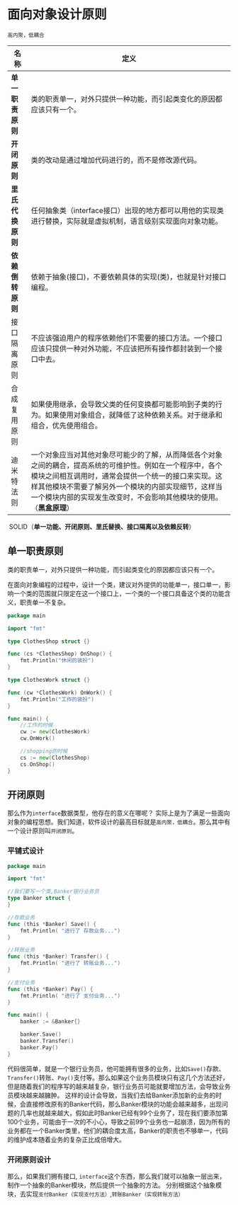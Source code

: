 # 面向对象设计原则


`高内聚，低耦合`

| 名称         | 定义                                                                                                                                                                                                                                                                                       |
| ------------ | ------------------------------------------------------------------------------------------------------------------------------------------------------------------------------------------------------------------------------------------------------------------------------------------ |
| **单一职责原则** | 类的职责单一，对外只提供一种功能，而引起类变化的原因都应该只有一个。                                                                                                                                                                                                                       |
| **开闭原则**     | 类的改动是通过增加代码进行的，而不是修改源代码。                                                                                                                                                                                                                                           |
| **里氏代换原则** | 任何抽象类（interface接口）出现的地方都可以用他的实现类进行替换，实际就是虚拟机制，语言级别实现面向对象功能。                                                                                                                                                                              |
| **依赖倒转原则** | 依赖于抽象(接口)，不要依赖具体的实现(类)，也就是针对接口编程。                                                                                                                                                                                                                             |
| 接口隔离原则 | 不应该强迫用户的程序依赖他们不需要的接口方法。一个接口应该只提供一种对外功能，不应该把所有操作都封装到一个接口中去。                                                                                                                                                                       |
| 合成复用原则 | 如果使用继承，会导致父类的任何变换都可能影响到子类的行为。如果使用对象组合，就降低了这种依赖关系。对于继承和组合，优先使用组合。                                                                                                                                                           |
| 迪米特法则   | 一个对象应当对其他对象尽可能少的了解，从而降低各个对象之间的耦合，提高系统的可维护性。例如在一个程序中，各个模块之间相互调用时，通常会提供一个统一的接口来实现。这样其他模块不需要了解另外一个模块的内部实现细节，这样当一个模块内部的实现发生改变时，不会影响其他模块的使用。（**黑盒原理**） | 
 SOLID（**单一功能、开闭原则、里氏替换、接口隔离以及依赖反转**）

## 单一职责原则

类的职责单一，对外只提供一种功能，而引起类变化的原因都应该只有一个。

在面向对象编程的过程中，设计一个类，建议对外提供的功能单一，接口单一，影响一个类的范围就只限定在这一个接口上，一个类的一个接口具备这个类的功能含义，职责单一不复杂。

```go
package main

import "fmt"

type ClothesShop struct {}

func (cs *ClothesShop) OnShop() {
	fmt.Println("休闲的装扮")
}

type ClothesWork struct {}

func (cw *ClothesWork) OnWork() {
	fmt.Println("工作的装扮")
}

func main() {
	//工作的时候
	cw := new(ClothesWork)
	cw.OnWork()

	//shopping的时候
	cs := new(ClothesShop)
	cs.OnShop()
}
```

## 开闭原则

那么作为`interface`数据类型，他存在的意义在哪呢？ 实际上是为了满足一些面向对象的编程思想。我们知道，软件设计的最高目标就是`高内聚，低耦合`。那么其中有一个设计原则叫`开闭原则`。

### 平铺式设计

```go
package main

import "fmt"

//我们要写一个类,Banker银行业务员
type Banker struct {
}

//存款业务
func (this *Banker) Save() {
	fmt.Println( "进行了 存款业务...")
}

//转账业务
func (this *Banker) Transfer() {
	fmt.Println( "进行了 转账业务...")
}

//支付业务
func (this *Banker) Pay() {
	fmt.Println( "进行了 支付业务...")
}

func main() {
	banker := &Banker{}

	banker.Save()
	banker.Transfer()
	banker.Pay()
}
```

代码很简单，就是一个银行业务员，他可能拥有很多的业务，比如`Save()`存款、`Transfer()`转账、`Pay()`支付等。那么如果这个业务员模块只有这几个方法还好，但是随着我们的程序写的越来越复杂，银行业务员可能就要增加方法，会导致业务员模块越来越臃肿。
这样的设计会导致，当我们去给Banker添加新的业务的时候，会直接修改原有的Banker代码，那么Banker模块的功能会越来越多，出现问题的几率也就越来越大，假如此时Banker已经有99个业务了，现在我们要添加第100个业务，可能由于一次的不小心，导致之前99个业务也一起崩溃，因为所有的业务都在一个Banker类里，他们的耦合度太高，Banker的职责也不够单一，代码的维护成本随着业务的复杂正比成倍增大。

### 开闭原则设计

那么，如果我们拥有接口, `interface`这个东西，那么我们就可以抽象一层出来，制作一个抽象的Banker模块，然后提供一个抽象的方法。 分别根据这个抽象模块，去实现`支付Banker（实现支付方法）`,`转账Banker（实现转账方法）`
